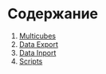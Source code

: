 # Содержание

1. [Multicubes](5.%20Multicubes.md)
2. [Data Export](8.%20Data%20Export.md)
3. [Data Inport](9.%20Data%20Import.md)
4. [Scripts](10.%20Scripts.md)
